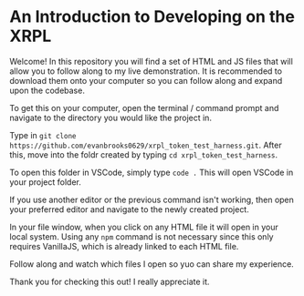 # An Introduction to Developing on the XRPL

Welcome! In this repository you will find a set of HTML and JS files that will allow you to follow along to my live demonstration.
It is recommended to download them onto your computer so you can follow along and expand upon the codebase.

To get this on your computer, open the terminal / command prompt and navigate to the directory you would like the project in.

Type in `git clone https://github.com/evanbrooks0629/xrpl_token_test_harness.git`. After this, move into the foldr created by typing `cd xrpl_token_test_harness`.

To open this folder in VSCode, simply type `code .` This will open VSCode in your project folder.

If you use another editor or the previous command isn't working, then open your preferred editor and navigate to the newly created project.

In your file window, when you click on any HTML file it will open in your local system. Using any `npm` command is not necessary since this only requires VanillaJS, which is already linked to each HTML file.

Follow along and watch which files I open so yuo can share my experience. 

Thank you for checking this out! I really appreciate it.
